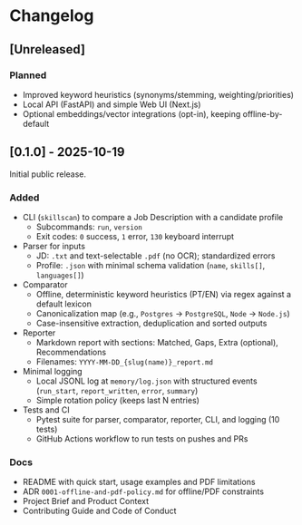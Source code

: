 # Changelog

## [Unreleased]

### Planned

- Improved keyword heuristics (synonyms/stemming, weighting/priorities)
- Local API (FastAPI) and simple Web UI (Next.js)
- Optional embeddings/vector integrations (opt-in), keeping offline-by-default

## [0.1.0] - 2025-10-19

Initial public release.

### Added

- CLI (`skillscan`) to compare a Job Description with a candidate profile
  - Subcommands: `run`, `version`
  - Exit codes: `0` success, `1` error, `130` keyboard interrupt
- Parser for inputs
  - JD: `.txt` and text-selectable `.pdf` (no OCR); standardized errors
  - Profile: `.json` with minimal schema validation (`name`, `skills[]`, `languages[]`)
- Comparator
  - Offline, deterministic keyword heuristics (PT/EN) via regex against a default lexicon
  - Canonicalization map (e.g., `Postgres` → `PostgreSQL`, `Node` → `Node.js`)
  - Case-insensitive extraction, deduplication and sorted outputs
- Reporter
  - Markdown report with sections: Matched, Gaps, Extra (optional), Recommendations
  - Filenames: `YYYY-MM-DD_{slug(name)}_report.md`
- Minimal logging
  - Local JSONL log at `memory/log.json` with structured events (`run_start`, `report_written`, `error`, `summary`)
  - Simple rotation policy (keeps last N entries)
- Tests and CI
  - Pytest suite for parser, comparator, reporter, CLI, and logging (10 tests)
  - GitHub Actions workflow to run tests on pushes and PRs

### Docs

- README with quick start, usage examples and PDF limitations
- ADR `0001-offline-and-pdf-policy.md` for offline/PDF constraints
- Project Brief and Product Context
- Contributing Guide and Code of Conduct

